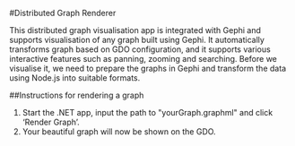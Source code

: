 #Distributed Graph Renderer

This distributed graph visualisation app is integrated with Gephi and supports visualisation of any graph built using Gephi. It automatically transforms graph based on GDO configuration, and it supports various interactive features such as panning, zooming and searching. Before we visualise it, we need to prepare the graphs in Gephi and transform the data using Node.js into suitable formats.

##Instructions for rendering a graph
1. Start the .NET app, input the path to "yourGraph.graphml" and click ‘Render Graph’.
2. Your beautiful graph will now be shown on the GDO.
